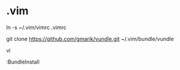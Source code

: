 .vim
====

ln -s ~/.vim/vimrc .vimrc

git clone https://github.com/gmarik/vundle.git ~/.vim/bundle/vundle

vi

:BundleInstall
